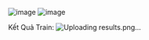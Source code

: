 ![image](https://github.com/user-attachments/assets/cb6fda81-f080-4d3b-8c50-5c06e725ff20)
![image](https://github.com/user-attachments/assets/04b05fd2-bf18-42e0-b37b-da6b9efe9d64)

Kết Quả Train: ![Uploading results.png…]()

